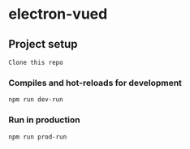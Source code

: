 # electron-vued

## Project setup
```
Clone this repo
```

### Compiles and hot-reloads for development
```
npm run dev-run
```

### Run in production
```
npm run prod-run
```
